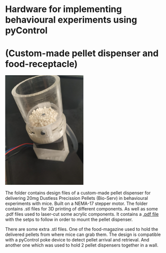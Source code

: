 # Hardware for implementing behavioural experiments using pyControl 
# (Custom-made pellet dispenser and food-receptacle)

<img src="Pellet-Dispenser-Design-Files/PD.jpeg" width="250" height="350">


The folder contains design files of a custom-made pellet dispenser for delivering 20mg Dustless Precission Pellets (Bio-Serv) in behavioural experiments with mice. Built on a NEMA-17 stepper motor.
The folder contains .stl files for 3D printing of different components. As well as some .pdf files used to laser-cut some acrylic components. It contains a [.pdf file](https://github.com/MarquezLab/Hardware/blob/main/Pellet-Dispenser-Design-Files/MOUNTING%20pellet%20dispenser.pdf) with the setps to follow in order to mount the pellet dispenser. 


There are some extra .stl files. One of the food-magazine used to hold the delivered pellets from where mice can grab them. The design is compatible with a pyControl poke device to detect pellet arrival and retrieval. And another one which was used to hold 2 pellet dispensers together in a wall. 
